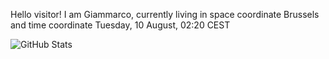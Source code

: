 Hello visitor! I am Giammarco, currently living in space coordinate Brussels and time coordinate Tuesday, 10 August, 02:20 CEST

![GitHub Stats](https://github-readme-stats.vercel.app/api?username=grcasanova)
